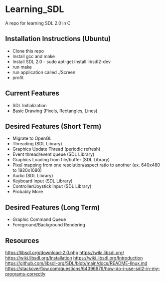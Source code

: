 # Learning_SDL
A repo for learning SDL 2.0 in C

## Installation Instructions (Ubuntu)
* Clone this repo
* Install gcc and make
* Install SDL 2.0 - sudo apt-get install libsdl2-dev
* run make
* run application called ./Screen
* profit

## Current Features
* SDL Initialization
* Basic Drawing (Pixels, Rectangles, Lines)

## Desired Features (Short Term)
* Migrate to OpenGL
* Threading (SDL Library)
* Graphics Update Thread (periodic refresh)
* Event thread/event queue (SDL Library)
* Graphics Loading from file/buffer (SDL Library)
* Pixel mapping from one resolution/aspect ratio to another (ex. 640x480 to 1920x1080)
* Audio (SDL Library)
* Keyboard Input (SDL Library)
* Controller/Joystick Input (SDL Library)
* Probably More

## Desired Features (Long Term)
* Graphic Command Queue
* Foreground/Background Rendering

## Resources
https://libsdl.org/download-2.0.php
https://wiki.libsdl.org/
https://wiki.libsdl.org/Installation
https://wiki.libsdl.org/Introduction
https://github.com/libsdl-org/SDL/blob/main/docs/README-linux.md
https://stackoverflow.com/questions/64396979/how-do-i-use-sdl2-in-my-programs-correctly
